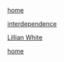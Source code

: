 [home](/)

[interdependence](https://chicagogupta.medium.com/interdependence-955a475f322a)

[Lillian White](https://chicagogupta.medium.com/texas-teacher-fired-for-wearing-a-black-lives-matter-mask-fe966780367f)


[home](/)
